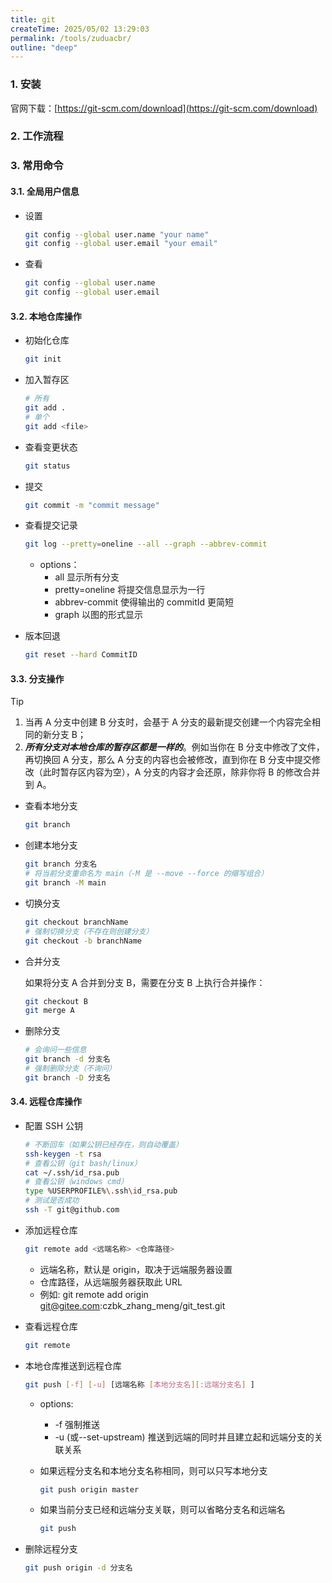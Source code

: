 ```yaml
---
title: git
createTime: 2025/05/02 13:29:03
permalink: /tools/zuduacbr/
outline: "deep"
---
```


### 1. 安装

官网下载：[https://git-scm.com/download](https://git-scm.com/download)

### 2. 工作流程

<ImageCard image="/notes/tools/git-workflow.png" />

### 3. 常用命令

#### 3.1. 全局用户信息

- 设置

  ```bash
  git config --global user.name "your name"
  git config --global user.email "your email"
  ```

- 查看

  ```bash
  git config --global user.name
  git config --global user.email
  ```

#### 3.2. 本地仓库操作

<ImageCard image="/notes/tools/git-example1.png" />

- 初始化仓库

  ```bash
  git init
  ```

- 加入暂存区
  ```bash
  # 所有
  git add .
  # 单个
  git add <file>
  ```
- 查看变更状态
  ```bash
  git status
  ```
- 提交
  ```bash
  git commit -m "commit message"
  ```
- 查看提交记录
  ```bash
  git log --pretty=oneline --all --graph --abbrev-commit
  ```
  - options：
    - all 显示所有分支
    - pretty=oneline 将提交信息显示为一行
    - abbrev-commit 使得输出的 commitId 更简短
    - graph 以图的形式显示
- 版本回退
  ```bash
  git reset --hard CommitID
  ```

#### 3.3. 分支操作

> [!TIP]
>
> 1. 当再 A 分支中创建 B 分支时，会基于 A 分支的最新提交创建一个内容完全相同的新分支 B；
> 2. **_所有分支对本地仓库的暂存区都是一样的_**。例如当你在 B 分支中修改了文件，再切换回 A 分支，那么 A 分支的内容也会被修改，直到你在 B 分支中提交修改（此时暂存区内容为空），A 分支的内容才会还原，除非你将 B 的修改合并到 A。

- 查看本地分支
  ```bash
  git branch
  ```
- 创建本地分支
  ```bash
  git branch 分支名
  # 将当前分支重命名为 main（-M 是 --move --force 的缩写组合）
  git branch -M main
  ```
- 切换分支
  ```bash
  git checkout branchName
  # 强制切换分支（不存在则创建分支）
  git checkout -b branchName
  ```
- 合并分支

  如果将分支 A 合并到分支 B，需要在分支 B 上执行合并操作：

  ```bash
  git checkout B
  git merge A
  ```

- 删除分支
  ```bash
  # 会询问一些信息
  git branch -d 分支名
  # 强制删除分支（不询问）
  git branch -D 分支名
  ```

#### 3.4. 远程仓库操作

- 配置 SSH 公钥
  ```bash
  # 不断回车（如果公钥已经存在，则自动覆盖）
  ssh-keygen -t rsa
  # 查看公钥（git bash/linux）
  cat ~/.ssh/id_rsa.pub
  # 查看公钥（windows cmd）
  type %USERPROFILE%\.ssh\id_rsa.pub
  # 测试是否成功
  ssh -T git@github.com
  ```
- 添加远程仓库
  ```bash
  git remote add <远端名称> <仓库路径>
  ```
  - 远端名称，默认是 origin，取决于远端服务器设置
  - 仓库路径，从远端服务器获取此 URL
  - 例如: git remote add origin git@gitee.com:czbk_zhang_meng/git_test.git
- 查看远程仓库
  ```bash
  git remote
  ```
- 本地仓库推送到远程仓库

  ```bash
  git push [-f] [-u] [远端名称 [本地分支名][:远端分支名] ]
  ```

  - options:
    - -f 强制推送
    - -u (或--set-upstream) 推送到远端的同时并且建立起和远端分支的关联关系
  - 如果远程分支名和本地分支名称相同，则可以只写本地分支
    ```bash
    git push origin master
    ```
  - 如果当前分支已经和远端分支关联，则可以省略分支名和远端名

    ```bash
    git push
    ```

- 删除远程分支
  ```bash
  git push origin -d 分支名
  ```
